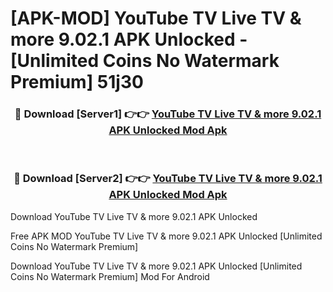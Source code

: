 # [APK-MOD] YouTube TV  Live TV & more 9.02.1 APK Unlocked - [Unlimited Coins No Watermark Premium] 51j30



<div align="center">
<h3>🔴 Download [Server1] 👉👉 <a href="https://momento.my/?title=YouTube_TV__Live_TV_&_more_9.02.1_APK_Unlocked">YouTube TV  Live TV & more 9.02.1 APK Unlocked Mod Apk</a></h3><br>

<h3>🔴 Download [Server2] 👉👉 <a href="https://momento.my/?title=YouTube_TV__Live_TV_&_more_9.02.1_APK_Unlocked">YouTube TV  Live TV & more 9.02.1 APK Unlocked Mod Apk</a></h3>
</div>



Download YouTube TV  Live TV & more 9.02.1 APK Unlocked 

Free APK MOD YouTube TV  Live TV & more 9.02.1 APK Unlocked [Unlimited Coins No Watermark Premium]

Download YouTube TV  Live TV & more 9.02.1 APK Unlocked [Unlimited Coins No Watermark Premium] Mod For Android
